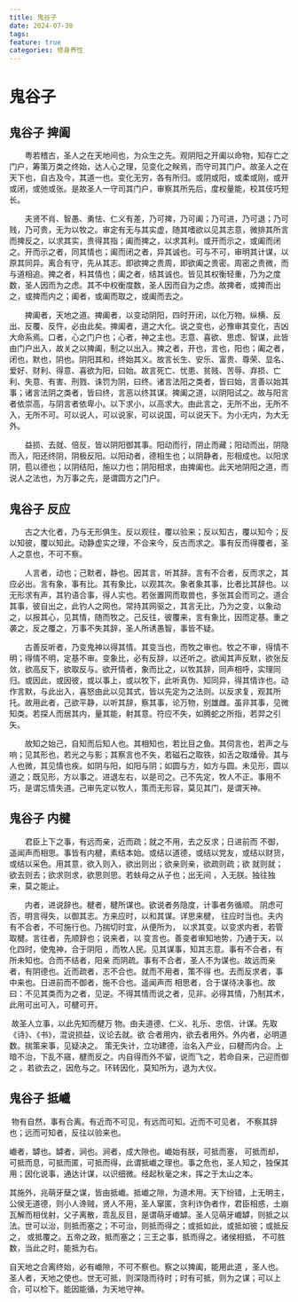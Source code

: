 ```yaml
---
title: 鬼谷子
date: 2024-07-30
tags: 
feature: true
categories: 修身养性
---
```

# 鬼谷子



## 鬼谷子 捭阖

　　粤若稽古，圣人之在天地间也，为众生之先。观阴阳之开阖以命物，知存亡之门户，筹策万类之终始，达人心之理，见变化之眹焉，而守司其门户。故圣人之在天下也，自古及今，其道一也。变化无穷，各有所归。或阴或阳，或柔或刚，或开或闭，或弛或张。是故圣人一守司其门户，审察其所先后，度权量能，校其伎巧短长。

　　夫贤不肖、智愚、勇怯、仁义有差，乃可捭，乃可阖；乃可进，乃可退；乃可贱，乃可贵，无为以牧之。审定有无与其实虚，随其嗜欲以见其志意，微排其所言而捭反之，以求其实，贵得其指；阖而捭之，以求其利。或开而示之，或阖而闭之。开而示之者，同其情也；阖而闭之者，异其诚也。可与不可，审明其计谋，以原其同异。离合有守，先从其志。即欲捭之贵周，即欲阖之贵密。周密之贵微，而与道相追。捭之者，料其情也；阖之者，结其诚也。皆见其权衡轻重，乃为之度数，圣人因而为之虑。其不中权衡度数，圣人因而自为之虑。故捭者，或捭而出之，或捭而内之；阖者，或阖而取之，或阖而去之。

　　捭阖者，天地之道。捭阖者，以变动阴阳，四时开闭，以化万物。纵横、反出、反覆、反忤，必由此矣。捭阖者，道之大化。说之变也，必豫审其变化，吉凶大命系焉。口者，心之门户也；心者，神之主也。志意、喜欲、思虑、智谋，此皆由门户出入，故关之以捭阖，制之以出入。捭之者，开也，言也，阳也；阖之者，闭也，默也，阴也。阴阳其和，终始其义。故言长生、安乐、富贵、尊荣、显名、爱好、财利、得意、喜欲为阳，曰始。故言死亡、忧患、贫贱、苦辱、弃损、亡利、失意、有害、刑戮、诛罚为阴，曰终。诸言法阳之类者，皆曰始，言善以始其事；诸言法阴之类者，皆曰终，言恶以终其谋。捭阖之道，以阴阳试之。故与阳言者依崇高，与阴言者依卑小。以下求小，以高求大。由此言之，无所不出，无所不入，无所不可。可以说人，可以说家，可以说国，可以说天下。为小无内，为大无外。

　　益损、去就、倍反，皆以阴阳御其事。阳动而行，阴止而藏；阳动而出，阴隐而入，阳还终阴，阴极反阳。以阳动者，德相生也；以阴静者，形相成也。以阳求阴，苞以德也；以阴结阳，施以力也；阴阳相求，由捭阖也。此天地阴阳之道，而说人之法也，为万事之先，是谓圆方之门户。



## 鬼谷子 反应

　　古之大化者，乃与无形俱生。反以观往，覆以验来；反以知古，覆以知今；反以知彼，覆以知此。动静虚实之理，不合来今，反古而求之。事有反而得覆者，圣人之意也，不可不察。 

　　人言者，动也；己默者，静也。因其言，听其辞。言有不合者，反而求之，其应必出。言有象，事有比。其有象比，以观其次。象者象其事，比者比其辞也。以无形求有声，其钓语合事，得人实也。若张置网而取兽也，多张其会而司之。道合其事，彼自出之，此钓人之网也。常持其网驱之，其言无比，乃为之变，以象动之，以报其心，见其情，随而牧之。己反往，彼覆来，言有象比，因而定基。重之袭之，反之覆之，万事不失其辞，圣人所诱愚智，事皆不疑。 

　　古善反听者，乃变鬼神以得其情。其变当也，而牧之审也。牧之不审，得情不明；得情不明，定基不审。变象比，必有反辞，以还听之。欲闻其声反默，欲张反敛，欲高反下，欲取反与。欲开情者，象而比之，以牧其辞，同声相呼，实理同归。或因此，或因彼，或以事上，或以牧下，此听真伪、知同异，得其情诈也。动作言默，与此出入，喜怒由此以见其式，皆以先定为之法则。以反求复，观其所托。故用此者，己欲平静，以听其辞，察其事，论万物，别雄雌。虽非其事，见微知类。若探人而居其内，量其能，射其意。符应不失，如腾蛇之所指，若羿之引矢。 

　　故知之始己，自知而后知人也。其相知也，若比目之鱼。其伺言也，若声之与响；见其形也，若光之与影；其察言也不失，若磁石之取铁，如舌之取燔骨。其与人也微，其见情也疾。如阴与阳，如阳与阴；如圆与方，如方与圆。未见形，圆以道之；既见形，方以事之。进退左右，以是司之。己不先定，牧人不正。事用不巧，是谓忘情失道。己审先定以牧人，策而无形容，莫见其门，是谓天神。



## 鬼谷子 内楗

　　君臣上下之事，有远而亲，近而疏；就之不用，去之反求；日进前而 不御，遥闻声而相思。事皆有内楗，素结本始。或结以道德，或结以党友，或结以财货，或结以采色。用其意，欲入则入，欲出则出；欲亲则亲，欲疏则疏；欲 就则就；欲去则去；欲求则求，欲思则思。若蚨母之从子也；出无间 ，入无朕。独往独来，莫之能止。

　　内者，进说辞也。楗者，楗所谋也。欲说者务隐度，计事者务循顺。 阴虑可否，明言得失，以御其志。方来应时，以和其谋。详思来楗， 往应时当也。夫内有不合者，不可施行也。乃揣切时宜，从便所为， 以求其变。以变求内者，若管取楗。言往者，先顺辞也；说来者，以 变言也。善变者审知地势，乃通于天，以化四时，使鬼神，合于阴阳 ，而牧人民。见其谋事，知其志意。事有不合者，有所未知也。合而不结者，阳亲 而阴疏。事有不合者，圣人不为谋也。故远而亲者，有阴德也。近而疏者，志不合也。就而不用者，策不得 也。去而反求者，事中来也。日进前而不御者，施不合也。遥闻声而 相思者，合于谋待决事也。故曰：不见其类而为之者，见逆。不得其情而说之者，见非。必得其情，乃制其术，此用可出可入，可楗可开。

​		故圣人立事，以此先知而楗万 物。由夫道德、仁义、礼乐、忠信、计谋。先取《诗》、《书》，混说损益，议论去就。欲 合者用内，欲去者用外。外内者，必明道数。揣策来事，见疑决之。 策无失计，立功建德，治名入产业，曰楗而内合。上暗不治，下乱不窹，楗而反之。内自得而外不留，说而飞之，若命自来，己迎而御之 。若欲去之，因危与之。环转因化，莫知所为，退为大仪。



## 鬼谷子 抵巇

​		物有自然，事有合离。有近而不可见，有远而可知。近而不可见者， 不察其辞也；远而可知者，反往以验来也。

巇者，罅也。罅者，涧也。涧者，成大隙也。巇始有朕，可抵而塞， 可抵而却，可抵而息，可抵而匿，可抵而得，此谓抵巇之理也。事之危也，圣人知之，独保其用；因化说事，通达计谋，以识细微。经起秋毫之末，挥之于太山之本。

其施外，兆萌牙蘖之谋，皆由抵巇。抵巇之隙，为道术用。天下纷错，上无明主，公侯无道德，则小人谗贼，贤人不用，圣人窜匿，贪利诈伪者作，君臣相惑，土崩瓦解而相伐射，父子离散，乖乱反目，是谓萌牙巇罅。圣人见萌牙巇罅，则抵之以法。世可以治，则抵而塞之；不可治，则抵而得之；或抵如此，或抵如彼；或抵反之， 或抵覆之。五帝之政，抵而塞之；三王之事，抵而得之。诸侯相抵， 不可胜数，当此之时，能抵为右。

自天地之合离终始，必有巇隙，不可不察也。察之以捭阖，能用此道 ，圣人也。圣人者，天地之使也。世无可抵，则深隐而待时；时有可抵，则为之谋；可以上合，可以检下。能因能循，为天地守神。